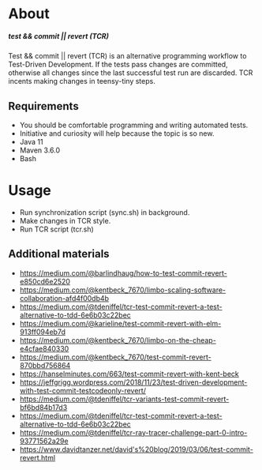 # About

##### test && commit || revert (TCR) 
Test && commit || revert (TCR) is an alternative programming workflow 
to Test-Driven Development. 
If the tests pass changes are committed, otherwise all changes since 
the last successful test run are discarded. 
TCR incents making changes in teensy-tiny steps.

## Requirements
* You should be comfortable programming and writing automated tests. 
* Initiative and curiosity will help because the topic is so new. 
* Java 11
* Maven 3.6.0
* Bash

# Usage
* Run synchronization script (sync.sh) in background.
* Make changes in TCR style.
* Run TCR script (tcr.sh)

## Additional materials
* https://medium.com/@barlindhaug/how-to-test-commit-revert-e850cd6e2520
* https://medium.com/@kentbeck_7670/limbo-scaling-software-collaboration-afd4f00db4b
* https://medium.com/@tdeniffel/tcr-test-commit-revert-a-test-alternative-to-tdd-6e6b03c22bec
* https://medium.com/@karieline/test-commit-revert-with-elm-913ff094eb7d
* https://medium.com/@kentbeck_7670/limbo-on-the-cheap-e4cfae840330
* https://medium.com/@kentbeck_7670/test-commit-revert-870bbd756864
* https://hanselminutes.com/663/test-commit-revert-with-kent-beck
* https://jeffgrigg.wordpress.com/2018/11/23/test-driven-development-with-test-commit-testcodeonly-revert/
* https://medium.com/@tdeniffel/tcr-variants-test-commit-revert-bf6bd84b17d3
* https://medium.com/@tdeniffel/tcr-test-commit-revert-a-test-alternative-to-tdd-6e6b03c22bec
* https://medium.com/@tdeniffel/tcr-ray-tracer-challenge-part-0-intro-93771562a29e
* https://www.davidtanzer.net/david's%20blog/2019/03/06/test-commit-revert.html
